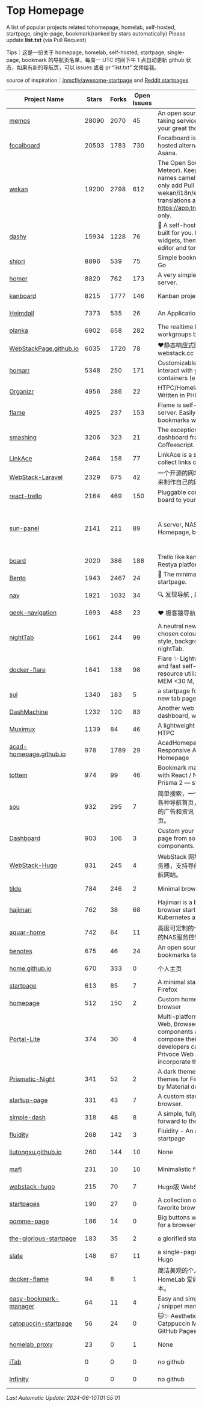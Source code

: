 # Top Homepage
A list of popular projects related tohomepage, homelab, self-hosted, startpage, single-page, bookmark(ranked by stars automatically)
Please update **list.txt** (via Pull Request)

Tips：这是一份关于 homepage, homelab, self-hosted, startpage, single-page, bookmark 的导航页名单，每周一 UTC 时间下午 1 点自动更新 github 状态，如果有新的导航页，可以 issues 或者 pr “list.txt” 文件给我。

source of inspiration：[jnmcfly/awesome-startpage](https://github.com/jnmcfly/awesome-startpage) and [Reddit startpages](https://www.reddit.com/r/startpages/)

| Project Name | Stars | Forks | Open Issues | Description | Last Commit |
| ------------ | ----- | ----- | ----------- | ----------- | ----------- |
| [memos](https://github.com/usememos/memos) | 28090 | 2070 | 45 | An open source, lightweight note-taking service. Easily capture and share your great thoughts. | 2024-06-09 11:22:13 |
| [focalboard](https://github.com/mattermost/focalboard) | 20503 | 1783 | 730 | Focalboard is an open source, self-hosted alternative to Trello, Notion, and Asana. | 2024-06-09 05:03:09 |
| [wekan](https://github.com/wekan/wekan) | 19200 | 2798 | 612 | The Open Source kanban (built with Meteor). Keep variable/table/field names camelCase. For translations, only add Pull Request changes to wekan/i18n/en.i18n.json , other translations are done at https://app.transifex.com/wekan/wekan only. | 2024-06-06 22:11:37 |
| [dashy](https://github.com/Lissy93/dashy) | 15934 | 1228 | 76 | 🚀 A self-hostable personal dashboard built for you. Includes status-checking, widgets, themes, icon packs, a UI editor and tons more! | 2024-06-09 01:28:11 |
| [shiori](https://github.com/go-shiori/shiori) | 8896 | 539 | 75 | Simple bookmark manager built with Go | 2024-06-08 16:50:53 |
| [homer](https://github.com/bastienwirtz/homer) | 8820 | 762 | 173 | A very simple static homepage for your server. | 2024-06-07 09:56:00 |
| [kanboard](https://github.com/kanboard/kanboard) | 8215 | 1777 | 146 | Kanban project management software | 2024-06-06 03:55:32 |
| [Heimdall](https://github.com/linuxserver/Heimdall) | 7373 | 535 | 26 | An Application dashboard and launcher | 2024-03-31 20:40:31 |
| [planka](https://github.com/plankanban/planka) | 6902 | 658 | 282 | The realtime kanban board for workgroups built with React and Redux. | 2024-06-06 18:22:14 |
| [WebStackPage.github.io](https://github.com/WebStackPage/WebStackPage.github.io) | 6035 | 1720 | 78 | ❤️静态响应式网址导航网站 - webstack.cc | 2023-11-30 15:41:09 |
| [homarr](https://github.com/ajnart/homarr) | 5348 | 250 | 171 | Customizable browser's home page to interact with your homeserver's Docker containers (e.g. Sonarr/Radarr) | 2024-05-25 10:42:49 |
| [Organizr](https://github.com/causefx/Organizr) | 4956 | 286 | 22 | HTPC/Homelab Services Organizer - Written in PHP | 2024-04-16 13:55:35 |
| [flame](https://github.com/pawelmalak/flame) | 4925 | 237 | 153 | Flame is self-hosted startpage for your server. Easily manage your apps and bookmarks with built-in editors. | 2023-07-23 12:51:23 |
| [smashing](https://github.com/Smashing/smashing) | 3206 | 323 | 21 | The exceptionally handsome dashboard framework in Ruby and Coffeescript. | 2023-03-10 21:09:18 |
| [LinkAce](https://github.com/Kovah/LinkAce) | 2464 | 158 | 77 | LinkAce is a self-hosted archive to collect links of your favorite websites. | 2024-05-19 21:48:29 |
| [WebStack-Laravel](https://github.com/uvham521/WebStack-Laravel) | 2329 | 675 | 42 | 一个开源的网址导航网站项目，您可以拿来制作自己的网址导航。 | 2020-08-13 13:51:56 |
| [react-trello](https://github.com/rcdexta/react-trello) | 2164 | 469 | 150 | Pluggable components to add a kanban board to your application | 2023-03-15 07:01:12 |
| [sun-panel](https://github.com/hslr-s/sun-panel) | 2141 | 211 | 89 | A server, NAS navigation panel, Homepage, browser homepage. | 一个服务器、NAS导航面板、Homepage、浏览器首页。 | 2024-04-26 05:40:58 |
| [board](https://github.com/RestyaPlatform/board) | 2020 | 386 | 188 | Trello like kanban board. Based on Restya platform. | 2022-03-12 10:24:19 |
| [Bento](https://github.com/migueravila/Bento) | 1943 | 2467 | 24 | 🍱 The minimalist, elegant and hackable startpage. | 2022-12-22 14:42:28 |
| [nav](https://github.com/xjh22222228/nav) | 1921 | 1032 | 34 | 🔍 发现导航 , 最强静态导航网站 | 2024-06-08 16:45:37 |
| [geek-navigation](https://github.com/geekape/geek-navigation) | 1693 | 488 | 23 | ❤️ 极客猿导航－独立开发者的导航站！ | 2021-09-29 08:02:06 |
| [nightTab](https://github.com/zombieFox/nightTab) | 1661 | 244 | 99 | A neutral new tab page accented with a chosen colour. Customise the layout, style, background and bookmarks with nightTab. | 2022-05-31 16:30:02 |
| [docker-flare](https://github.com/soulteary/docker-flare) | 1641 | 138 | 98 | Flare ✨ Lightweight, high performance and fast self-hosted navigation pages, resource utilization rate is <1% CPU, MEM <30 M, Docker Image < 10M | 2024-01-06 03:31:22 |
| [sui](https://github.com/jeroenpardon/sui) | 1340 | 183 | 5 | a startpage for your server and / or new tab page | 2022-02-12 01:46:27 |
| [DashMachine](https://github.com/rmountjoy92/DashMachine) | 1232 | 120 | 83 | Another web application bookmark dashboard, with fun features. | 2020-09-22 11:42:23 |
| [Muximux](https://github.com/mescon/Muximux) | 1139 | 84 | 46 | A lightweight way to manage your HTPC | 2022-05-03 14:12:45 |
| [acad-homepage.github.io](https://github.com/RayeRen/acad-homepage.github.io) | 978 | 1789 | 29 | AcadHomepage: A Modern and Responsive Academic Personal Homepage | 2023-03-26 14:05:15 |
| [tottem](https://github.com/poulainv/tottem) | 974 | 99 | 46 | Bookmark manager on steroid built with React / NextJs / Apollo Tools / Prisma 2 — styled with TailwindCSS 🌱🎺 | 2020-05-13 14:19:21 |
| [sou](https://github.com/5iux/sou) | 932 | 295 | 7 | 简单搜索，一个简单的前端界面。用惯了各种导航首页，满屏幕尽是各种不厌其烦的广告和资讯；尝试自己写个自己的主页。 | 2021-08-02 14:31:55 |
| [Dashboard](https://github.com/leon-kfd/Dashboard) | 903 | 106 | 3 | Custom your personal browser start page from some configurable components. | 2024-05-21 06:15:51 |
| [WebStack-Hugo](https://github.com/shenweiyan/WebStack-Hugo) | 831 | 245 | 4 | WebStack 网址导航 Hugo 主题，无需服务器，支持导航一键配置的纯静态网址导航网站。 | 2024-05-14 06:21:53 |
| [tilde](https://github.com/xvvvyz/tilde) | 784 | 246 | 2 | Minimal browser startpage. | 2024-04-09 07:31:43 |
| [hajimari](https://github.com/toboshii/hajimari) | 762 | 38 | 68 | Hajimari is a beautiful & customizable browser startpage/dashboard with Kubernetes application discovery. | 2023-05-25 01:21:11 |
| [aquar-home](https://github.com/firemakergk/aquar-home) | 742 | 64 | 11 | 高度可定制的个人Home页，同时是强大的NAS服务控制台。 | 2023-04-24 07:35:35 |
| [benotes](https://github.com/fr0tt/benotes) | 675 | 46 | 24 | An open source self hosted notes and bookmarks taking web app. | 2023-11-04 13:35:30 |
| [home.github.io](https://github.com/dmego/home.github.io) | 670 | 333 | 0 | 个人主页 | 2024-06-09 02:06:48 |
| [startpage](https://github.com/deepjyoti30/startpage) | 613 | 85 | 7 | A minimal starpage for Chrome and Firefox | 2023-02-01 08:41:08 |
| [homepage](https://github.com/Jaredk3nt/homepage) | 512 | 150 | 2 | Custom homepage for use locally in browser | 2022-09-02 00:34:55 |
| [Portal-Lite](https://github.com/Privoce/Portal-Lite) | 374 | 30 | 4 | Multi-platform Personalized Portal: Web, Browser Extension. All components are web apps--users can compose their own Portal freely, and developers can contribute to the Privoce Web App library to easily incorporate their web app to our Portal. | 2022-11-04 08:14:50 |
| [Prismatic-Night](https://github.com/3r3bu5x9/Prismatic-Night) | 341 | 52 | 2 | A dark themed startpage and dark themes for Firefox and Linux inspired by Material design and Adapta. | 2021-03-24 11:53:07 |
| [startup-page](https://github.com/timothypholmes/startup-page) | 331 | 43 | 7 | A custom startup page for your browser.  | 2024-02-14 21:14:22 |
| [simple-dash](https://github.com/kutyla-philipp/simple-dash) | 318 | 48 | 8 | A simple, fully responsive Dashboard to forward to the services of your choice! | 2019-10-10 13:02:37 |
| [fluidity](https://github.com/PrettyCoffee/fluidity) | 268 | 142 | 3 | Fluidity - An accordion based startpage | 2023-08-04 21:31:04 |
| [liutongxu.github.io](https://github.com/liutongxu/liutongxu.github.io) | 260 | 144 | 10 | None | 2023-09-15 14:11:29 |
| [mafl](https://github.com/hywax/mafl) | 231 | 10 | 10 | Minimalistic flexible homepage | 2024-06-09 08:47:22 |
| [webstack-hugo](https://github.com/iplaycode/webstack-hugo) | 215 | 70 | 7 | Hugo版 WebStack 主题 Demo | 2022-11-14 05:29:28 |
| [startpages](https://github.com/grtcdr/startpages) | 190 | 27 | 0 | A collection of startpages for your favorite browser. | 2022-01-02 11:41:04 |
| [pomme-page](https://github.com/kikiklang/pomme-page) | 186 | 14 | 0 | Big buttons with easy click startpage for a browser.  | 2022-03-03 00:06:50 |
| [the-glorious-startpage](https://github.com/eromatiya/the-glorious-startpage) | 183 | 35 | 2 | a glorified startpage | 2020-08-18 03:50:09 |
| [slate](https://github.com/gesquive/slate) | 148 | 67 | 11 | a single-page speed-dial theme for Hugo | 2021-07-02 03:24:02 |
| [docker-flame](https://github.com/soulteary/docker-flame) | 94 | 8 | 1 | 简洁美观的个人启动页，适用于 HomeLab 爱好者的中文化的自部署版本。 | 2022-01-30 12:31:25 |
| [easy-bookmark-manager](https://github.com/devimust/easy-bookmark-manager) | 64 | 11 | 4 | Easy and simple self-hosted bookmark / snippet management tool. | 2018-05-05 00:31:43 |
| [catppuccin-startpage](https://github.com/pivoshenko/catppuccin-startpage) | 56 | 24 | 0 | 🐱✨ Aesthetic and clean startpage in Catppuccin Mocha style, hosted on GitHub Pages | 2024-04-02 20:08:37 |
| [homelab_proxy](https://github.com/JmzTaylor/homelab_proxy) | 23 | 0 | 1 | None | 2021-06-07 15:25:56 |
| [iTab](https://www.itab.link/) | 0 | 0 | 0 | no github | 2006-01-02 03:04:05 |
| [Infinity](https://en.infinitynewtab.com/) | 0 | 0 | 0 | no github | 2006-01-02 03:04:05 |

*Last Automatic Update: 2024-06-10T01:55:01*